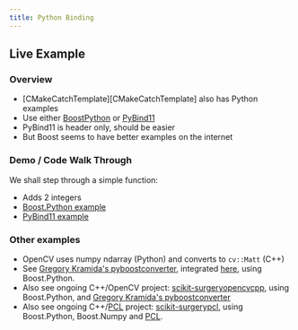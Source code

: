 ```yaml
---
title: Python Binding
---
```


## Live Example


### Overview

* [CMakeCatchTemplate][CMakeCatchTemplate] also has Python examples
* Use either [BoostPython][BoostPython] or [PyBind11][PyBind11]
* PyBind11 is header only, should be easier
* But Boost seems to have better examples on the internet


### Demo / Code Walk Through

We shall step through a simple function:

* Adds 2 integers
* [Boost.Python example][BoostPythonExample]
* [PyBind11 example][PyBind11Example]


### Other examples

* OpenCV uses numpy ndarray (Python) and converts to ```cv::Matt``` (C++)
* See [Gregory Kramida's pyboostconverter][pyboostconverter], integrated [here][CMakeCatchTemplateOpenCV], using Boost.Python.
* Also see ongoing C++/OpenCV project: [scikit-surgeryopencvcpp][scikit-surgeryopencvcpp], using Boost.Python, and [Gregory Kramida's pyboostconverter][pyboostconverter]
* Also see ongoing C++/[PCL][PCL] project: [scikit-surgerypcl][scikit-surgerypcl], using Boost.Python, Boost.Numpy and [PCL][PCL].


[CMakeTemplate]: https://github.com/MattClarkson/CMakeCatchTemplate
[BoostPython]: https://www.boost.org/doc/libs/1_68_0/libs/python/doc/html/index.html
[PyBind11]: https://github.com/pybind/pybind11
[BoostPythonExample]: https://github.com/MattClarkson/CMakeCatchTemplate/blob/master/Code/PythonBoost/mpLibPython.cpp
[PyBind11Example]: https://github.com/MattClarkson/CMakeCatchTemplate/blob/master/Code/PythonPyBind/mpLibPython.cpp
[pyboostconverter]: https://github.com/Algomorph/pyboostcvconverter
[CMakeCatchTemplateOpenCV]: https://github.com/MattClarkson/CMakeCatchTemplate/blob/master/Code/PythonBoost/mpLibPythonWithOpenCV.cpp#L34
[scikit-surgeryopencvcpp]: https://github.com/UCL/scikit-surgeryopencvcpp
[scikit-surgerypcl]: https://github.com/UCL/scikit-surgerypclcpp
[PCL]: http://pointclouds.org/